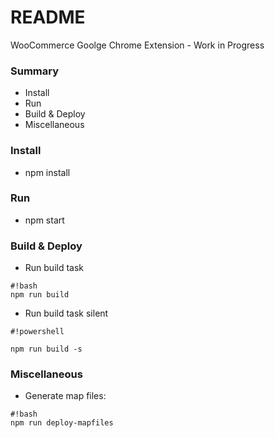 # README #

WooCommerce Goolge Chrome Extension - Work in Progress


### Summary ###

* Install
* Run
* Build & Deploy
* Miscellaneous

### Install ###

* npm install

### Run ###

* npm start

### Build & Deploy ###
* Run build task
```
#!bash
npm run build
```
* Run build task silent

```
#!powershell

npm run build -s
```


### Miscellaneous ###
* Generate map files: 
```
#!bash
npm run deploy-mapfiles
```